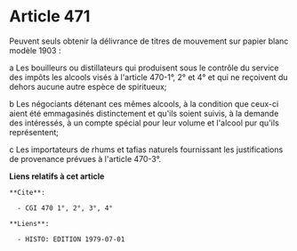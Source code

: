 # Article 471

Peuvent seuls obtenir la délivrance de titres de mouvement sur papier blanc modèle 1903 :

a  Les bouilleurs ou distillateurs qui produisent sous le contrôle du service des impôts les alcools visés à l'article
470-1°, 2° et 4° et qui ne reçoivent du dehors aucune autre espèce de spiritueux;

b  Les négociants détenant ces mêmes alcools, à la condition que ceux-ci aient été emmagasinés distinctement et qu'ils soient
suivis, à la demande des intéressés, à un compte spécial pour leur volume et l'alcool pur qu'ils représentent;

c  Les importateurs de rhums et tafias naturels fournissant les justifications de provenance prévues à l'article 470-3°.

**Liens relatifs à cet article**

	**Cite**:

	  - CGI 470 1°, 2°, 3°, 4°

	**Liens**:

	  - HISTO: EDITION 1979-07-01
